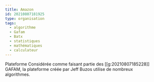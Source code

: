 ```yaml
---
title: Amazon
id: 20210807181925
type: organisation
tags:
  - algorithme
  - Gafam
  - Batx
  - statistiques
  - mathématiques
  - calculateur
---
```

      
Plateforme
Considérée comme faisant partie des [[g:20210807185228]] GAFAM, la plateforme créée par Jeff Buzos utilise de nombreux algorithmes.
